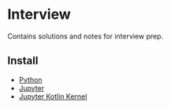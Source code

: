 # Interview

Contains solutions and notes for interview prep.

## Install
- [Python](https://www.python.org/)
- [Jupyter](https://jupyter.org/index.html)
- [Jupyter Kotlin Kernel](https://github.com/Kotlin/kotlin-jupyter)
